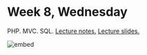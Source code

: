# Week 8, Wednesday

PHP. MVC. SQL.  [Lecture notes.](http://cdn.cs50.net/2014/fall/lectures/8/w/notes8w/notes8w.html) [Lecture slides.](http://cdn.cs50.net/2014/fall/lectures/8/w/week8w.pdf)

![embed](https://www.youtube.com/embed/a96OF8fhCLU)
